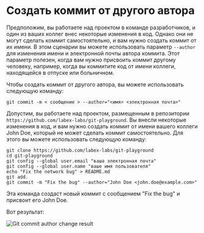 # Создать коммит от другого автора

Предположим, вы работаете над проектом в команде разработчиков, и один из ваших коллег внес некоторые изменения в код. Однако они не могут сделать коммит самостоятельно, и вам нужно создать коммит от их имени. В этом сценарии вы можете использовать параметр `--author` для изменения имени и электронной почты автора коммита. Этот параметр полезен, когда вам нужно присвоить коммит другому человеку, например, когда вы коммитите код от имени коллеги, находящейся в отпуске или больничном.

Чтобы создать коммит от другого автора, вы можете использовать следующую команду:

```shell
git commit -m < сообщение > --author="<имя> <электронная почта>"
```

Допустим, вы работаете над проектом, размещенным в репозитории `https://github.com/labex-labs/git-playground`. Вы внесли некоторые изменения в код, и вам нужно создать коммит от имени вашего коллеги John Doe, который не может сделать коммит самостоятельно. Для этого вы можете использовать следующую команду:

```shell
git clone https://github.com/labex-labs/git-playground
cd git-playground
git config --global user.email "ваша электронная почта"
git config --global user.name "ваше имя пользователя"
echo "Fix the network bug" > README.md
git add.
git commit -m "Fix the bug" --author="John Doe <john.doe@example.com>"
```

Эта команда создаст новый коммит с сообщением "Fix the bug" и присвоит его John Doe.

Вот результат:

![Git commit author change result](../assets/challenge-commit-set-author-step1-1.png)

